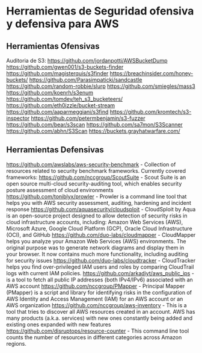 # Herramientas de Seguridad ofensiva y defensiva para AWS

## Herramientas Ofensivas

Auditoria de S3:
https://github.com/jordanpotti/AWSBucketDump
https://github.com/gwen001/s3-buckets-finder
https://github.com/magisterquis/s3finder
https://breachinsider.com/honey-buckets/
https://github.com/Parasimpaticki/sandcastle
https://github.com/random-robbie/slurp
https://github.com/smiegles/mass3
https://github.com/koenrh/s3enum
https://github.com/tomdev/teh_s3_bucketeers/
https://github.com/eth0izzle/bucket-stream
https://github.com/aaparmeggiani/s3find
https://github.com/kromtech/s3-inspector
https://github.com/petermbenjamin/s3-fuzzer
https://github.com/bear/s3scan
https://github.com/sa7mon/S3Scanner
https://github.com/abhn/S3Scan
https://buckets.grayhatwarfare.com/

## Herramientas Defensivas
https://github.com/awslabs/aws-security-benchmark - Collection of resources related to security benchmark frameworks. Currently covered frameworks:
https://github.com/nccgroup/ScoutSuite - Scout Suite is an open source multi-cloud security-auditing tool, which enables security posture assessment of cloud environments
https://github.com/toniblyx/prowler - Prowler is a command line tool that helps you with AWS security assessment, auditing, hardening and incident response
https://github.com/aquasecurity/cloudsploit - CloudSploit by Aqua is an open-source project designed to allow detection of security risks in cloud infrastructure accounts, including: Amazon Web Services (AWS), Microsoft Azure, Google Cloud Platform (GCP), Oracle Cloud Infrastructure (OCI), and GitHub
https://github.com/duo-labs/cloudmapper - CloudMapper helps you analyze your Amazon Web Services (AWS) environments. The original purpose was to generate network diagrams and display them in your browser. It now contains much more functionality, including auditing for security issues
https://github.com/duo-labs/cloudtracker - CloudTracker helps you find over-privileged IAM users and roles by comparing CloudTrail logs with current IAM policies.
https://github.com/arkadiyt/aws_public_ips - is a tool to fetch all public IP addresses (both IPv4/IPv6) associated with an AWS account
https://github.com/nccgroup/PMapper - Principal Mapper (PMapper) is a script and library for identifying risks in the configuration of AWS Identity and Access Management (IAM) for an AWS account or an AWS organization
https://github.com/nccgroup/aws-inventory - This is a tool that tries to discover all AWS resources created in an account. AWS has many products (a.k.a. services) with new ones constantly being added and existing ones expanded with new features
https://github.com/disruptops/resource-counter - This command line tool counts the number of resources in different categories across Amazon regions.






